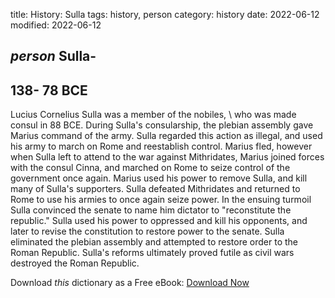 title: History: Sulla
tags: history, person
category: history
date: 2022-06-12
modified: 2022-06-12

## _person_  Sulla-
  138-
78 BCE
-
Lucius Cornelius Sulla was a
member of the   nobiles, \  who was made consul in   88 BCE.
During Sulla's consularship, the plebian assembly gave Marius command
of the army.   Sulla regarded this action as illegal, and used his
army to march on Rome and reestablish control.   Marius fled, however
when Sulla left to attend to the war against Mithridates, Marius
joined forces with the consul Cinna, and marched on Rome to seize
control of the government once again.  Marius used his power to remove
Sulla, and kill many of Sulla's supporters.  Sulla defeated
Mithridates and returned to Rome to use his armies to once again seize
power.  In the ensuing turmoil Sulla convinced the senate to name him
dictator to "reconstitute the republic."  Sulla used his power to
oppressed and kill his opponents, and later to revise the constitution
to restore power to the senate.  Sulla eliminated the plebian assembly
and attempted to restore order to the Roman Republic.  Sulla's reforms
ultimately proved futile as civil wars destroyed the Roman Republic.


Download *this* dictionary as a Free eBook: [Download Now]({static}static/CairnsHistoryDictionary.pdf)

